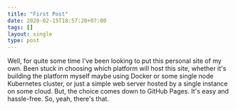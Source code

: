 ```yaml
---
title: "First Post"
date: 2020-02-15T18:57:20+07:00
tags: []
layout: single
type: post
---
```


Well, for quite some time I've been looking to put this personal site of my own. Been stuck in choosing which platform will host this site, whether it's building the platform myself maybe using Docker or some single node Kubernetes cluster, or just a simple web server hosted by a single instance on some cloud. But, the choice comes down to GitHub Pages. It's easy and hassle-free. So, yeah, there's that.
